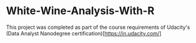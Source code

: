 # White-Wine-Analysis-With-R

This project was completed as part of the course requirements of Udacity's (Data Analyst Nanodegree certification)[https://in.udacity.com/]

